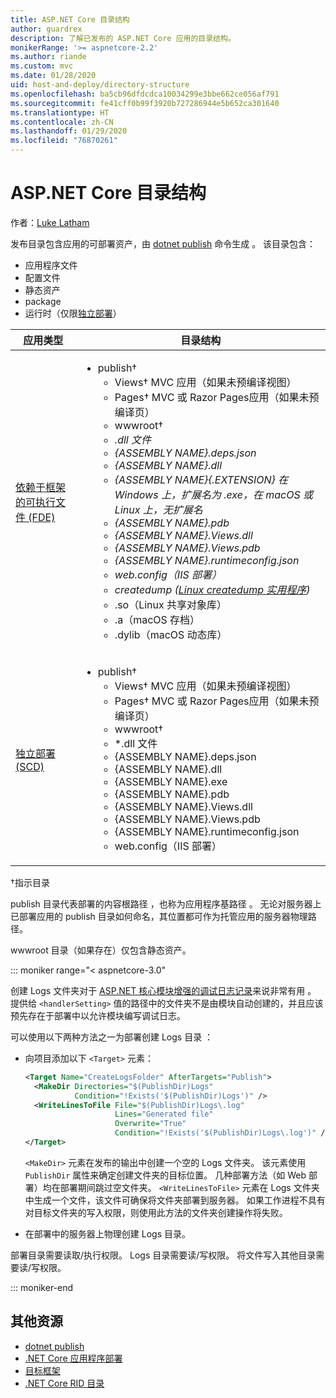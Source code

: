 ```yaml
---
title: ASP.NET Core 目录结构
author: guardrex
description: 了解已发布的 ASP.NET Core 应用的目录结构。
monikerRange: '>= aspnetcore-2.2'
ms.author: riande
ms.custom: mvc
ms.date: 01/28/2020
uid: host-and-deploy/directory-structure
ms.openlocfilehash: ba5cb96dfdcdca10034299e3bbe662ce056af791
ms.sourcegitcommit: fe41cff0b99f3920b727286944e5b652ca301640
ms.translationtype: HT
ms.contentlocale: zh-CN
ms.lasthandoff: 01/29/2020
ms.locfileid: "76870261"
---
```

# <a name="aspnet-core-directory-structure"></a>ASP.NET Core 目录结构

作者：[Luke Latham](https://github.com/guardrex)

发布目录包含应用的可部署资产，由 [dotnet publish](/dotnet/core/tools/dotnet-publish) 命令生成  。 该目录包含：

* 应用程序文件
* 配置文件
* 静态资产
* package
* 运行时（仅限[独立部署](/dotnet/core/deploying/#self-contained-deployments-scd)）

| 应用类型 | 目录结构 |
| -------- | ------------------- |
| [依赖于框架的可执行文件 (FDE)](/dotnet/core/deploying/#framework-dependent-executables-fde) | <ul><li>publish&dagger;<ul><li>Views&dagger; MVC 应用（如果未预编译视图）</li><li>Pages&dagger; MVC 或 Razor Pages应用（如果未预编译页）</li><li>wwwroot&dagger;</li><li>*.dll 文件</li><li>{ASSEMBLY NAME}.deps.json</li><li>{ASSEMBLY NAME}.dll</li><li>{ASSEMBLY NAME}{.EXTENSION}  在 Windows 上，扩展名为 .exe，在 macOS 或 Linux 上，无扩展名</li><li>{ASSEMBLY NAME}.pdb</li><li>{ASSEMBLY NAME}.Views.dll</li><li>{ASSEMBLY NAME}.Views.pdb</li><li>{ASSEMBLY NAME}.runtimeconfig.json</li><li>web.config（IIS 部署）</li><li>createdump ([Linux createdump 实用程序](https://github.com/dotnet/coreclr/blob/master/Documentation/botr/xplat-minidump-generation.md#configurationpolicy))</li><li>* .so（Linux 共享对象库）</li><li>.a（macOS 存档）</li><li>  .dylib（macOS 动态库）</li></ul></li></ul> |
| [独立部署 (SCD)](/dotnet/core/deploying/#self-contained-deployments-scd) | <ul><li>publish&dagger;<ul><li>Views&dagger; MVC 应用（如果未预编译视图）</li><li>Pages&dagger; MVC 或 Razor Pages应用（如果未预编译页）</li><li>wwwroot&dagger;</li><li>*.dll 文件</li><li>{ASSEMBLY NAME}.deps.json</li><li>{ASSEMBLY NAME}.dll</li><li>{ASSEMBLY NAME}.exe</li><li>{ASSEMBLY NAME}.pdb</li><li>{ASSEMBLY NAME}.Views.dll</li><li>{ASSEMBLY NAME}.Views.pdb</li><li>{ASSEMBLY NAME}.runtimeconfig.json</li><li>web.config（IIS 部署）</li></ul></li></ul> |

&dagger;指示目录

 publish 目录代表部署的内容根路径  ，也称为应用程序基路径  。 无论对服务器上已部署应用的 publish  目录如何命名，其位置都可作为托管应用的服务器物理路径。

 wwwroot 目录（如果存在）仅包含静态资产。

::: moniker range="< aspnetcore-3.0"

创建 Logs 文件夹对于 [ASP.NET 核心模块增强的调试日志记录](xref:host-and-deploy/aspnet-core-module#enhanced-diagnostic-logs)来说非常有用  。 提供给 `<handlerSetting>` 值的路径中的文件夹不是由模块自动创建的，并且应该预先存在于部署中以允许模块编写调试日志。

可以使用以下两种方法之一为部署创建 Logs 目录  ：

* 向项目添加以下 `<Target>` 元素：

   ```xml
   <Target Name="CreateLogsFolder" AfterTargets="Publish">
     <MakeDir Directories="$(PublishDir)Logs" 
              Condition="!Exists('$(PublishDir)Logs')" />
     <WriteLinesToFile File="$(PublishDir)Logs\.log" 
                       Lines="Generated file" 
                       Overwrite="True" 
                       Condition="!Exists('$(PublishDir)Logs\.log')" />
   </Target>
   ```

   `<MakeDir>` 元素在发布的输出中创建一个空的 Logs  文件夹。 该元素使用 `PublishDir` 属性来确定创建文件夹的目标位置。 几种部署方法（如 Web 部署）均在部署期间跳过空文件夹。 `<WriteLinesToFile>` 元素在 Logs  文件夹中生成一个文件，该文件可确保将文件夹部署到服务器。 如果工作进程不具有对目标文件夹的写入权限，则使用此方法的文件夹创建操作将失败。

* 在部署中的服务器上物理创建 Logs  目录。

部署目录需要读取/执行权限。  Logs 目录需要读/写权限。 将文件写入其他目录需要读/写权限。

::: moniker-end

## <a name="additional-resources"></a>其他资源

* [dotnet publish](/dotnet/core/tools/dotnet-publish)
* [.NET Core 应用程序部署](/dotnet/core/deploying/)
* [目标框架](/dotnet/standard/frameworks)
* [.NET Core RID 目录](/dotnet/core/rid-catalog)
